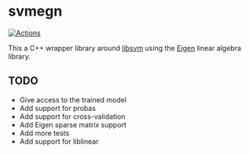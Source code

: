 # svmegn

[![Actions](https://github.com/bloomen/svmegn/actions/workflows/svmegn-tests.yml/badge.svg?branch=main)](https://github.com/bloomen/svmegn/actions/workflows/svmegn-tests.yml?query=branch%3Amain)

This a C++ wrapper library around [libsvm](https://www.csie.ntu.edu.tw/~cjlin/libsvm/) using the [Eigen](https://eigen.tuxfamily.org) linear algebra library.

## TODO

* Give access to the trained model
* Add support for probas
* Add support for cross-validation
* Add Eigen sparse matrix support
* Add more tests
* Add support for liblinear
